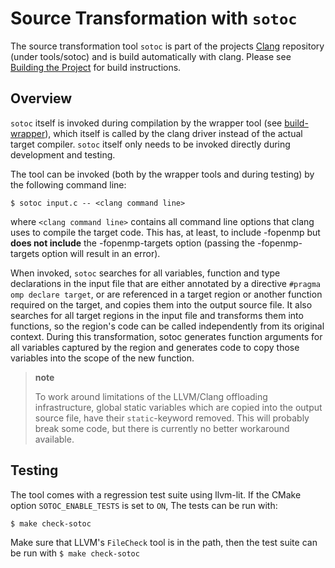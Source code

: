 # Source Transformation with `sotoc`

The source transformation tool `sotoc` is part of the projects [Clang](https://git.rwth-aachen.de/NEC-RWTH-Projects/clang) repository (under tools/sotoc) and is build automatically with clang. Please see [Building the Project](building.md) for build instructions.

## Overview

`sotoc` itself is invoked during compilation by the wrapper tool (see [build-wrapper](build_wrappers.md)), which itself is called by the clang driver instead of the actual target compiler. `sotoc` itself only needs to be invoked directly during development and testing.

The tool can be invoked (both by the wrapper tools and during testing) by the following command line:

``` {.sourceCode .console}
$ sotoc input.c -- <clang command line>
```

where `<clang command line>` contains all command line options that clang uses to compile the target code. This has, at least, to include -fopenmp but **does not include** the -fopenmp-targets option (passing the -fopenmp-targets option will result in an error).

When invoked, `sotoc` searches for all variables, function and type declarations in the input file that are either annotated by a directive `#pragma omp declare target`, or are referenced in a target region or another function required on the target, and copies them into the output source file. It also searches for all target regions in the input file and transforms them into functions, so the region's code can be called independently from its original context. During this transformation, sotoc generates function arguments for all variables captured by the region and generates code to copy those variables into the scope of the new function.

> **note**
>
> To work around limitations of the LLVM/Clang offloading  
> infrastructure, global static variables which are copied into the output source file, have their `static`-keyword removed. This will probably break some code, but there is currently no better workaround available.
>

## Testing

The tool comes with a regression test suite using llvm-lit. If the CMake option `SOTOC_ENABLE_TESTS` is set to `ON`, The tests can be run with:

``` {.sourceCode .console}
$ make check-sotoc
```

Make sure that LLVM's `FileCheck` tool is in the path, then the test suite can be run with `$ make check-sotoc`
